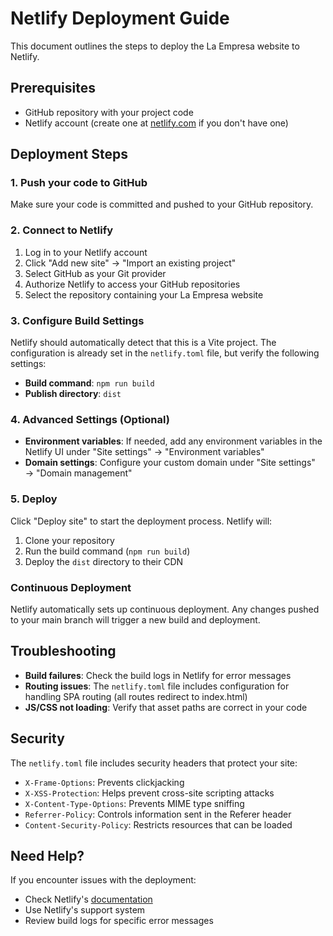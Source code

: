 # Netlify Deployment Guide

This document outlines the steps to deploy the La Empresa website to Netlify.

## Prerequisites

- GitHub repository with your project code
- Netlify account (create one at [netlify.com](https://www.netlify.com) if you don't have one)

## Deployment Steps

### 1. Push your code to GitHub

Make sure your code is committed and pushed to your GitHub repository.

### 2. Connect to Netlify

1. Log in to your Netlify account
2. Click "Add new site" → "Import an existing project"
3. Select GitHub as your Git provider
4. Authorize Netlify to access your GitHub repositories
5. Select the repository containing your La Empresa website

### 3. Configure Build Settings

Netlify should automatically detect that this is a Vite project. The configuration is already set in the `netlify.toml` file, but verify the following settings:

- **Build command**: `npm run build`
- **Publish directory**: `dist`

### 4. Advanced Settings (Optional)

- **Environment variables**: If needed, add any environment variables in the Netlify UI under "Site settings" → "Environment variables"
- **Domain settings**: Configure your custom domain under "Site settings" → "Domain management"

### 5. Deploy

Click "Deploy site" to start the deployment process. Netlify will:

1. Clone your repository
2. Run the build command (`npm run build`)
3. Deploy the `dist` directory to their CDN

### Continuous Deployment

Netlify automatically sets up continuous deployment. Any changes pushed to your main branch will trigger a new build and deployment.

## Troubleshooting

- **Build failures**: Check the build logs in Netlify for error messages
- **Routing issues**: The `netlify.toml` file includes configuration for handling SPA routing (all routes redirect to index.html)
- **JS/CSS not loading**: Verify that asset paths are correct in your code

## Security

The `netlify.toml` file includes security headers that protect your site:

- `X-Frame-Options`: Prevents clickjacking
- `X-XSS-Protection`: Helps prevent cross-site scripting attacks
- `X-Content-Type-Options`: Prevents MIME type sniffing
- `Referrer-Policy`: Controls information sent in the Referer header
- `Content-Security-Policy`: Restricts resources that can be loaded

## Need Help?

If you encounter issues with the deployment:
- Check Netlify's [documentation](https://docs.netlify.com/)
- Use Netlify's support system
- Review build logs for specific error messages 